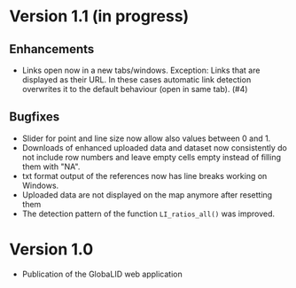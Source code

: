 # Version 1.1 (in progress)

## Enhancements

* Links open now in a new tabs/windows. Exception: Links that are displayed as their URL. In these cases automatic link detection overwrites it to the default behaviour (open in same tab).  (#4)

## Bugfixes

* Slider for point and line size now allow also values between 0 and 1. 
* Downloads of enhanced uploaded data and dataset now consistently do not include row numbers and leave empty cells empty instead of filling them with "NA".
* txt format output of the references now has line breaks working on Windows. 
* Uploaded data are not displayed on the map anymore after resetting them
* The detection pattern of the function `LI_ratios_all()` was improved. 

# Version 1.0 

* Publication of the GlobaLID web application